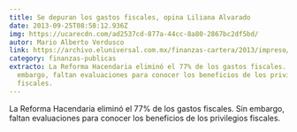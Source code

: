 ```yaml
---
title: Se depuran los gastos fiscales, opina Liliana Alvarado
date: 2013-09-25T08:58:12.936Z
img: https://ucarecdn.com/ad2537cd-877a-44cc-8a80-2867bc2df5bd/
autor: Mario Alberto Verdusco
link: https://archivo.eluniversal.com.mx/finanzas-cartera/2013/impreso/-105242.html
category: finanzas-publicas
extracto: La Reforma Hacendaria eliminó el 77% de los gastos fiscales. Sin
  embargo, faltan evaluaciones para conocer los beneficios de los privilegios
  fiscales.
---
```

La Reforma Hacendaria eliminó el 77% de los gastos fiscales. Sin embargo, faltan evaluaciones para conocer los beneficios de los privilegios fiscales.